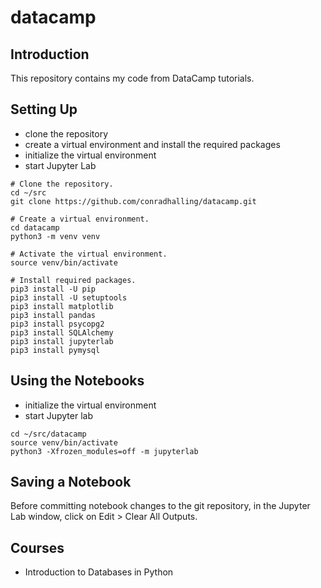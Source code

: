 # datacamp

## Introduction

This repository contains my code from DataCamp tutorials.

## Setting Up

- clone the repository
- create a virtual environment and install the required packages
- initialize the virtual environment
- start Jupyter Lab

```shell
# Clone the repository.
cd ~/src
git clone https://github.com/conradhalling/datacamp.git

# Create a virtual environment.
cd datacamp
python3 -m venv venv

# Activate the virtual environment.
source venv/bin/activate

# Install required packages.
pip3 install -U pip
pip3 install -U setuptools
pip3 install matplotlib
pip3 install pandas
pip3 install psycopg2
pip3 install SQLAlchemy
pip3 install jupyterlab
pip3 install pymysql
```

## Using the Notebooks

- initialize the virtual environment
- start Jupyter lab

```shell
cd ~/src/datacamp
source venv/bin/activate
python3 -Xfrozen_modules=off -m jupyterlab
```

## Saving a Notebook

Before committing notebook changes to the git repository, in the Jupyter Lab
window, click on Edit > Clear All Outputs.

## Courses

- Introduction to Databases in Python

